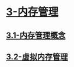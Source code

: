 # [3-内存管理](./3-内存管理/readme.md)

## [3.1-内存管理概念](./3-内存管理/3.1-内存管理概念/readme.md)

## [3.2-虚拟内存管理](./3-内存管理/3.2-虚拟内存管理/readme.md)